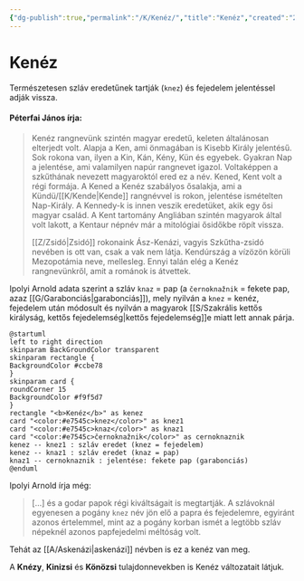 ```yaml
---
{"dg-publish":true,"permalink":"/K/Kenéz/","title":"Kenéz","created":"2023-11-02T11:45","updated":"2025-08-03T18:35"}
---
```



# Kenéz

Természetesen szláv eredetűnek tartják (`knez`) és fejedelem jelentéssel adják vissza.  

#### Péterfai János írja:  

> Kenéz rangnevünk szintén magyar eredetű, keleten általánosan elterjedt volt. Alapja a Ken, ami önmagában is Kisebb Király jelentésű. Sok rokona van, ilyen a Kin, Kán, Kény, Kün és egyebek. Gyakran Nap a jelentése, ami valamilyen napúr rangnevet igazol. Voltaképpen a szkűthának nevezett magyaroktól ered ez a név. Kened, Kent volt a régi formája. A Kened a Kenéz szabályos ősalakja, ami a Kündü/[[K/Kende\|Kende]] rangnévvel is rokon, jelentése ismételten Nap-Király. A Kennedy-k is innen veszik eredetüket, akik egy ősi magyar család. A Kent tartomány Angliában szintén magyarok által volt lakott, a Kentaur népnév már a mitológiai ősidőkbe röpít vissza.  
>
> [[Z/Zsidó\|Zsidó]] rokonaink Ász-Kenázi, vagyis Szkűtha-zsidó nevében is ott van, csak a vak nem látja. Kendúrszág a vízözön körüli Mezopotámia neve, mellesleg. Ennyi talán elég a Kenéz rangnevünkről, amit a románok is átvettek.  

Ipolyi Arnold adata szerint a szláv `knaz` = pap (a `černoknažnik` = fekete pap, azaz [[G/Garabonciás\|garabonciás]]), mely nyilván a `knez` = kenéz, fejedelem után módosult és nyilván a magyarok [[S/Szakrális kettős királyság, kettős fejedelemség\|kettős fejedelemség]]e miatt lett annak párja.  
```plantuml-svg
@startuml
left to right direction
skinparam BackGroundColor transparent
skinparam rectangle {
BackgroundColor #ccbe78
}
skinparam card {
roundCorner 15
BackgroundColor #f9f5d7
}
rectangle "<b>Kenéz</b>" as kenez
card "<color:#e7545c>knez</color>" as knez1
card "<color:#e7545c>knaz</color>" as knaz1
card "<color:#e7545c>černoknažnik</color>" as cernoknaznik
kenez -- knez1 : szláv eredet (knez = fejedelem)
kenez -- knaz1 : szláv eredet (knaz = pap)
knaz1 -- cernoknaznik : jelentése: fekete pap (garabonciás)
@enduml
```
Ipolyi Arnold írja még:  
> \[...\] és a godar papok régi kiváltságait is megtartják. A szlávoknál egyenesen a pogány `knez` név jön elő a papra és fejedelemre, egyiránt azonos értelemmel, mint az a pogány korban ismét a legtöbb szláv népeknél azonos papfejedelmi méltóság volt.  

Tehát az [[A/Askenázi\|askenázi]] névben is ez a kenéz van meg.  

A **Knézy**, **Kinizsi** és **Könözsi** tulajdonnevekben is Kenéz változatait látjuk.  